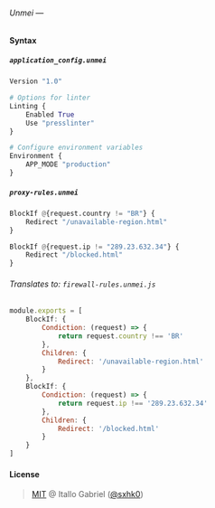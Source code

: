 ###### Unmei —

#### Syntax

##### `application_config.unmei`

```py
Version "1.0"

# Options for linter
Linting {
    Enabled True
    Use "presslinter"
}

# Configure environment variables
Environment {
    APP_MODE "production"
}
```

##### `proxy-rules.unmei`

```py
BlockIf @{request.country != "BR"} {
    Redirect "/unavailable-region.html"
}

BlockIf @{request.ip != "289.23.632.34"} {
    Redirect "/blocked.html"
}
```

###### Translates to: `firewall-rules.unmei.js`

```js
module.exports = [
    BlockIf: {
        Condiction: (request) => {
            return request.country !== 'BR'
        },
        Children: {
            Redirect: '/unavailable-region.html'
        }
    },
    BlockIf: {
        Condiction: (request) => {
            return request.ip !== '289.23.632.34'
        },
        Children: {
            Redirect: '/blocked.html'
        }
    }
]
```

#### License

> [MIT](/LICENSE) @ Itallo Gabriel ([@sxhk0](https://github.com/sxhk0))

